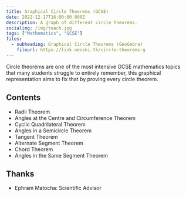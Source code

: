 ```yaml
---
title: Graphical Circle Theorems (GCSE)
date: 2022-12-17T16:00:00.000Z
description: A graph of different circle theorems.
socialimg: /img/teach.jpg
tags: ["Mathematics", "GCSE"]
files:
  - subheading: Graphical Circle Theorems (GeoGebra)
    fileurl: https://link.neoski.tk/circle-theorems-g
---
```


Circle theorems are one of the most intensive GCSE mathematics topics that many students struggle to entirely remember, this graphical representation aims to fix that by proving every circle theorem.

## Contents

- Radii Theorem
- Angles at the Centre and Circumference Theorem
- Cyclic Quadrilateral Theorem
- Angles in a Semicircle Theorem
- Tangent Theorem
- Alternate Segment Theorem
- Chord Theorem
- Angles in the Same Segment Theorem

## Thanks

- Ephram Matocha: Scientific Advisor
